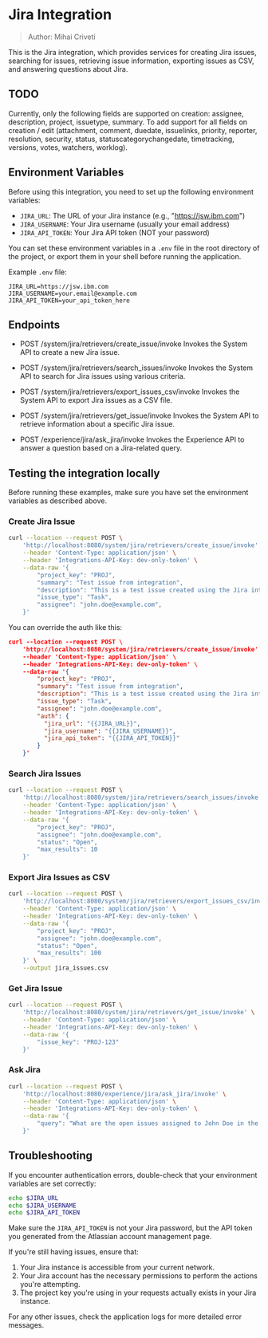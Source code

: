 # Jira Integration

> Author: Mihai Criveti

This is the Jira integration, which provides services for creating Jira issues, searching for issues, retrieving issue information, exporting issues as CSV, and answering questions about Jira.

## TODO

Currently, only the following fields are supported on creation: assignee, description, project, issuetype, summary. To add support for all fields on creation / edit (attachment, comment, duedate, issuelinks, priority, reporter, resolution, security, status, statuscategorychangedate, timetracking, versions, votes, watchers, worklog).

## Environment Variables

Before using this integration, you need to set up the following environment variables:

- `JIRA_URL`: The URL of your Jira instance (e.g., "https://jsw.ibm.com")
- `JIRA_USERNAME`: Your Jira username (usually your email address)
- `JIRA_API_TOKEN`: Your Jira API token (NOT your password)

You can set these environment variables in a `.env` file in the root directory of the project, or export them in your shell before running the application.

Example `.env` file:

```
JIRA_URL=https://jsw.ibm.com
JIRA_USERNAME=your.email@example.com
JIRA_API_TOKEN=your_api_token_here
```

## Endpoints

- POST /system/jira/retrievers/create_issue/invoke
  Invokes the System API to create a new Jira issue.

- POST /system/jira/retrievers/search_issues/invoke
  Invokes the System API to search for Jira issues using various criteria.

- POST /system/jira/retrievers/export_issues_csv/invoke
  Invokes the System API to export Jira issues as a CSV file.

- POST /system/jira/retrievers/get_issue/invoke
  Invokes the System API to retrieve information about a specific Jira issue.

- POST /experience/jira/ask_jira/invoke
  Invokes the Experience API to answer a question based on a Jira-related query.

## Testing the integration locally

Before running these examples, make sure you have set the environment variables as described above.

### Create Jira Issue

```bash
curl --location --request POST \
    'http://localhost:8080/system/jira/retrievers/create_issue/invoke' \
    --header 'Content-Type: application/json' \
    --header 'Integrations-API-Key: dev-only-token' \
    --data-raw '{
        "project_key": "PROJ",
        "summary": "Test issue from integration",
        "description": "This is a test issue created using the Jira integration",
        "issue_type": "Task",
        "assignee": "john.doe@example.com",
    }'
```

You can override the auth like this:

```json
curl --location --request POST \
    'http://localhost:8080/system/jira/retrievers/create_issue/invoke' \
    --header 'Content-Type: application/json' \
    --header 'Integrations-API-Key: dev-only-token' \
    --data-raw '{
        "project_key": "PROJ",
        "summary": "Test issue from integration",
        "description": "This is a test issue created using the Jira integration",
        "issue_type": "Task",
        "assignee": "john.doe@example.com",
        "auth": {
          "jira_url": "{{JIRA_URL}}",
          "jira_username": "{{JIRA_USERNAME}}",
          "jira_api_token": "{{JIRA_API_TOKEN}}"
        }
    }'    
```

### Search Jira Issues

```bash
curl --location --request POST \
    'http://localhost:8080/system/jira/retrievers/search_issues/invoke' \
    --header 'Content-Type: application/json' \
    --header 'Integrations-API-Key: dev-only-token' \
    --data-raw '{
        "project_key": "PROJ",
        "assignee": "john.doe@example.com",
        "status": "Open",
        "max_results": 10
    }'
```

### Export Jira Issues as CSV

```bash
curl --location --request POST \
    'http://localhost:8080/system/jira/retrievers/export_issues_csv/invoke' \
    --header 'Content-Type: application/json' \
    --header 'Integrations-API-Key: dev-only-token' \
    --data-raw '{
        "project_key": "PROJ",
        "assignee": "john.doe@example.com",
        "status": "Open",
        "max_results": 100
    }' \
    --output jira_issues.csv
```

### Get Jira Issue

```bash
curl --location --request POST \
    'http://localhost:8080/system/jira/retrievers/get_issue/invoke' \
    --header 'Content-Type: application/json' \
    --header 'Integrations-API-Key: dev-only-token' \
    --data-raw '{
        "issue_key": "PROJ-123"
    }'
```

### Ask Jira

```bash
curl --location --request POST \
    'http://localhost:8080/experience/jira/ask_jira/invoke' \
    --header 'Content-Type: application/json' \
    --header 'Integrations-API-Key: dev-only-token' \
    --data-raw '{
        "query": "What are the open issues assigned to John Doe in the PROJ project?"
    }'
```

## Troubleshooting

If you encounter authentication errors, double-check that your environment variables are set correctly:

```bash
echo $JIRA_URL
echo $JIRA_USERNAME
echo $JIRA_API_TOKEN
```

Make sure the `JIRA_API_TOKEN` is not your Jira password, but the API token you generated from the Atlassian account management page.

If you're still having issues, ensure that:
1. Your Jira instance is accessible from your current network.
2. Your Jira account has the necessary permissions to perform the actions you're attempting.
3. The project key you're using in your requests actually exists in your Jira instance.

For any other issues, check the application logs for more detailed error messages.
